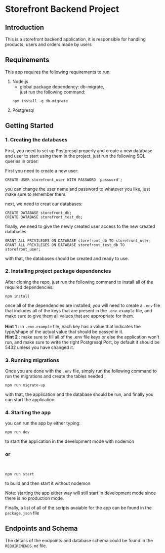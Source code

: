 # Storefront Backend Project

## Introduction

This is a storefront backend application, it is responsible for handling products, users and orders made by users

## Requirements

This app requires the following requirements to run:

1. Node.js
    - global package dependency: db-migrate,<br/> just run the following command:
    ```
    npm install -g db-migrate
    ```
2. Postgresql

## Getting Started

### 1. Creating the databases

First, you need to set up Postgresql properly and create a new database and user to start using them in the project, just run the following SQL queries in order:

First you need to create a new user:

```
CREATE USER storefront_user WITH PASSWORD 'password';
```

you can change the user name and password to whatever you like, just make sure to remember them.

next, we need to creat our databases:

```
CREATE DATABASE storefront_db;
CREATE DATABASE storefront_test_db;
```

finally, we need to give the newly created user access to the new created databases:

```
GRANT ALL PRIVILEGES ON DATABASE storefront_db TO storefront_user;
GRANT ALL PRIVILEGES ON DATABASE storefront_test_db TO storefront_user;
```

with that, the databases should be created and ready to use.

### 2. Installing project package dependencies

After cloning the repo, just run the following command to install all of the required dependencies:

```
npm install
```

once all of the dependencies are installed, you will need to create a `.env` file that includes all of the keys that are present in the `.env.example` file, and make sure to give them all values that are appropriate for them. <br/><br/>
**Hint 1** : in `.env.example` file, each key has a value that indicates the type/shape of the actual value that should be passed in it.<br/>
**Hint 2** : make sure to fill all of the .env file keys or else the application won't run, and make sure to write the right Postgresql Port, by default it should be 5432 unless you have changed it.
### 3. Running migrations

Once you are done with the `.env` file, simply run the following command to run the migrations and create the tables needed :

```
npm run migrate-up
```

with that, the application and the database should be run, and finally you can start the application.

### 4. Starting the app

you can run the app by either typing:

```
npm run dev
```

to start the application in the development mode with nodemon<br/>

### or

<br/>

```
npm run start
```

to build and then start it without nodemon

Note: starting the app either way will still start in development mode since there is no production mode.

Finally, a list of all of the scripts avaiable for the app can be found in the `package.json` file

## Endpoints and Schema

The details of the endpoints and database schema could be found in the `REQUIREMENDS.md` file.
